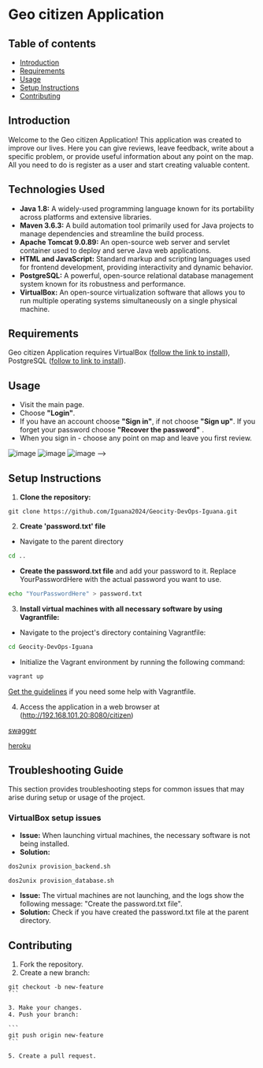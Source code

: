 # Geo citizen Application

## Table of contents

- [Introduction](#introduction)
- [Requirements](#requirements)
- [Usage](#usage)
- [Setup Instructions](#setup-instructions)
- [Contributing](#contributing)

## Introduction

Welcome to the Geo citizen Application! This application was created to improve our lives. Here you can give reviews, leave feedback, write about a specific problem, or provide useful information about any point on the map. All you need to do is register as a user and start creating valuable content.

## Technologies Used

- **Java 1.8:** A widely-used programming language known for its portability across platforms and extensive libraries.
- **Maven 3.6.3:** A build automation tool primarily used for Java projects to manage dependencies and streamline the build process.
- **Apache Tomcat 9.0.89:** An open-source web server and servlet container used to deploy and serve Java web applications.
- **HTML and JavaScript:** Standard markup and scripting languages used for frontend development, providing interactivity and dynamic behavior.
- **PostgreSQL:** A powerful, open-source relational database management system known for its robustness and performance.
- **VirtualBox:** An open-source virtualization software that allows you to run multiple operating systems simultaneously on a single physical machine.

## Requirements

Geo citizen Application requires VirtualBox ([follow the link to install](https://www.virtualbox.org/wiki/Downloads)), PostgreSQL ([follow to link to install](https://www.postgresql.org/download/)).

## Usage

- Visit the main page.
- Choose **"Login"**.
- If you have an account choose **"Sign in"**, if not choose **"Sign up"**. If you forget your password choose **"Recover the password"** .
- When you sign in - choose any point on map and leave you first review. <br>

![image](https://github.com/Iguana2024/Geocity-DevOps-Iguana/blob/IGD-94-Create-a-common-runbook/resources/img/Home_page.png)
![image](https://github.com/Iguana2024/Geocity-DevOps-Iguana/blob/IGD-94-Create-a-common-runbook/resources/img/sign_in.png)
![image](https://github.com/Iguana2024/Geocity-DevOps-Iguana/blob/IGD-94-Create-a-common-runbook/resources/img/sign_up.png) -->

## Setup Instructions

1. **Clone the repository:**

```
git clone https://github.com/Iguana2024/Geocity-DevOps-Iguana.git
```

2. **Create 'password.txt' file**

- Navigate to the parent directory

```bash
cd ..
```

- **Create the password.txt file** and add your password to it. Replace YourPasswordHere with the actual password you want to use.

```bash
echo "YourPasswordHere" > password.txt
```

3. **Install virtual machines with all necessary software by using Vagrantfile:**

- Navigate to the project's directory containing Vagrantfile:

```bash
cd Geocity-DevOps-Iguana
```

- Initialize the Vagrant environment by running the following command:

```bash
vagrant up
```

[Get the guidelines](https://developer.hashicorp.com/vagrant/docs/cli) if you need some help with Vagrantfile.

4. Access the application in a web browser at (http://192.168.101.20:8080/citizen)

[swagger](http://http://192.168.101.20:8080/citizen/swagger-ui.html)

[heroku](https://geocitizen.herokuapp.com)

## Troubleshooting Guide

This section provides troubleshooting steps for common issues that may arise during setup or usage of the project.

### VirtualBox setup issues

- **Issue:** When launching virtual machines, the necessary software is not being installed.
- **Solution:**

```bash
dos2unix provision_backend.sh
```
```bash
dos2unix provision_database.sh
```

- **Issue:** The virtual machines are not launching, and the logs show the following message: "Create the password.txt file".
- **Solution:** Check if you have created the password.txt file at the parent directory.


## Contributing

1. Fork the repository.
2. Create a new branch:

````
git checkout -b new-feature
```

3. Make your changes.
4. Push your branch:

```
git push origin new-feature
```

5. Create a pull request.
